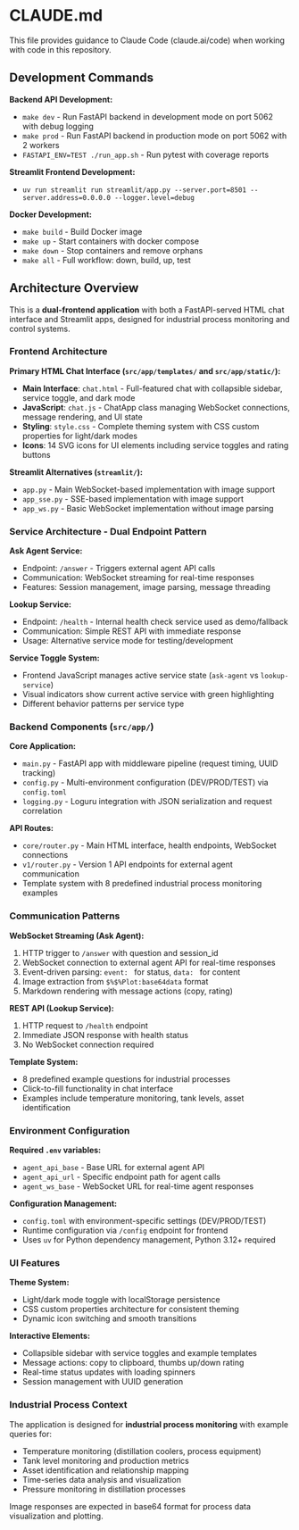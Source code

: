 # CLAUDE.md

This file provides guidance to Claude Code (claude.ai/code) when working with code in this repository.

## Development Commands

**Backend API Development:**
- `make dev` - Run FastAPI backend in development mode on port 5062 with debug logging
- `make prod` - Run FastAPI backend in production mode on port 5062 with 2 workers
- `FASTAPI_ENV=TEST ./run_app.sh` - Run pytest with coverage reports

**Streamlit Frontend Development:**
- `uv run streamlit run streamlit/app.py --server.port=8501 --server.address=0.0.0.0 --logger.level=debug`

**Docker Development:**
- `make build` - Build Docker image
- `make up` - Start containers with docker compose
- `make down` - Stop containers and remove orphans
- `make all` - Full workflow: down, build, up, test

## Architecture Overview

This is a **dual-frontend application** with both a FastAPI-served HTML chat interface and Streamlit apps, designed for industrial process monitoring and control systems.

### Frontend Architecture

**Primary HTML Chat Interface (`src/app/templates/` and `src/app/static/`):**
- **Main Interface**: `chat.html` - Full-featured chat with collapsible sidebar, service toggle, and dark mode
- **JavaScript**: `chat.js` - ChatApp class managing WebSocket connections, message rendering, and UI state
- **Styling**: `style.css` - Complete theming system with CSS custom properties for light/dark modes
- **Icons**: 14 SVG icons for UI elements including service toggles and rating buttons

**Streamlit Alternatives (`streamlit/`):**
- `app.py` - Main WebSocket-based implementation with image support
- `app_sse.py` - SSE-based implementation with image support  
- `app_ws.py` - Basic WebSocket implementation without image parsing

### Service Architecture - Dual Endpoint Pattern

**Ask Agent Service:**
- Endpoint: `/answer` - Triggers external agent API calls
- Communication: WebSocket streaming for real-time responses
- Features: Session management, image parsing, message threading

**Lookup Service:**
- Endpoint: `/health` - Internal health check service used as demo/fallback
- Communication: Simple REST API with immediate response
- Usage: Alternative service mode for testing/development

**Service Toggle System:**
- Frontend JavaScript manages active service state (`ask-agent` vs `lookup-service`)
- Visual indicators show current active service with green highlighting
- Different behavior patterns per service type

### Backend Components (`src/app/`)

**Core Application:**
- `main.py` - FastAPI app with middleware pipeline (request timing, UUID tracking)
- `config.py` - Multi-environment configuration (DEV/PROD/TEST) via `config.toml`
- `logging.py` - Loguru integration with JSON serialization and request correlation

**API Routes:**
- `core/router.py` - Main HTML interface, health endpoints, WebSocket connections
- `v1/router.py` - Version 1 API endpoints for external agent communication
- Template system with 8 predefined industrial process monitoring examples

### Communication Patterns

**WebSocket Streaming (Ask Agent):**
1. HTTP trigger to `/answer` with question and session_id
2. WebSocket connection to external agent API for real-time responses
3. Event-driven parsing: `event: ` for status, `data: ` for content
4. Image extraction from `$%$%Plot:base64data` format
5. Markdown rendering with message actions (copy, rating)

**REST API (Lookup Service):**
1. HTTP request to `/health` endpoint
2. Immediate JSON response with health status
3. No WebSocket connection required

**Template System:**
- 8 predefined example questions for industrial processes
- Click-to-fill functionality in chat interface
- Examples include temperature monitoring, tank levels, asset identification

### Environment Configuration

**Required `.env` variables:**
- `agent_api_base` - Base URL for external agent API
- `agent_api_url` - Specific endpoint path for agent calls
- `agent_ws_base` - WebSocket URL for real-time agent responses

**Configuration Management:**
- `config.toml` with environment-specific settings (DEV/PROD/TEST)
- Runtime configuration via `/config` endpoint for frontend
- Uses `uv` for Python dependency management, Python 3.12+ required

### UI Features

**Theme System:**
- Light/dark mode toggle with localStorage persistence
- CSS custom properties architecture for consistent theming
- Dynamic icon switching and smooth transitions

**Interactive Elements:**
- Collapsible sidebar with service toggles and example templates
- Message actions: copy to clipboard, thumbs up/down rating
- Real-time status updates with loading spinners
- Session management with UUID generation

### Industrial Process Context

The application is designed for **industrial process monitoring** with example queries for:
- Temperature monitoring (distillation coolers, process equipment)
- Tank level monitoring and production metrics
- Asset identification and relationship mapping
- Time-series data analysis and visualization
- Pressure monitoring in distillation processes

Image responses are expected in base64 format for process data visualization and plotting.